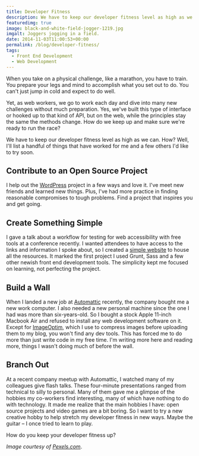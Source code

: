 ```yaml
---
title: Developer Fitness
description: We have to keep our developer fitness level as high as we can.
featuredimg: true
image: black-and-white-field-jogger-1219.jpg
imgalt: Joggers jogging in a field.
date: 2014-11-03T11:00:53+00:00
permalink: /blog/developer-fitness/
tags:
  - Front End Development
  - Web Development
---
```


When you take on a physical challenge, like a marathon, you have to train. You prepare your legs and mind to accomplish what you set out to do. You can't just jump in cold and expect to do well.

Yet, as web workers, we go to work each day and dive into many new challenges without much preparation. Yes, we've built this type of interface or hooked up to that kind of API, but on the web, while the principles stay the same the methods change. How do we keep up and make sure we're ready to run the race?

We have to keep our developer fitness level as high as we can. How? Well, I'll list a handful of things that have worked for me and a few others I'd like to try soon.

## Contribute to an Open Source Project

I help out the [WordPress](https://wordpress.org/themes/) project in a few ways and love it. I've meet new friends and learned new things. Plus, I've had more practice in finding reasonable compromises to tough problems. Find a project that inspires you and get going.

## Create Something Simple

I gave a talk about a workflow for testing for web accessibility with free tools at a conference recently. I wanted attendees to have access to the links and information I spoke about, so I created a [simple website](http://a11y.me/) to house all the resources. It marked the first project I used Grunt, Sass and a few other newish front end development tools. The simplicity kept me focused on learning, not perfecting the project.

## Build a Wall

When I landed a new job  at [Automattic](http://automattic.com/) recently, the company bought me a new work computer. I also needed a new personal machine since the one I had was more than six-years-old. So I bought a stock Apple 11-inch Macbook Air and refused to install any web development software on it. Except for [ImageOptim](https://imageoptim.com), which I use to compress images before uploading them to my blog, you won't find any dev tools. This has forced me to do more than just write code in my free time. I'm writing more here and reading more, things I wasn't doing much of before the wall.

## Branch Out

At a recent company meetup with Automattic, I watched many of my colleagues give flash talks. These four-minute presentations ranged from technical to silly to personal. Many of them gave me a glimpse of the hobbies my co-workers find interesting, many of which have nothing to do with technology. It made me realize that the main hobbies I have: open source projects and video games are a bit boring. So I want to try a new creative hobby to help stretch my developer fitness in new ways. Maybe the guitar – I once tried to learn to play.

How do you keep your developer fitness up?

_Image courtesy of [Pexels.com](http://www.pexels.com/photo/1219/)_.